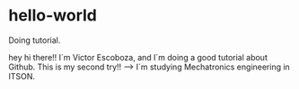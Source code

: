 # hello-world
Doing tutorial.

hey hi there!! I´m Victor Escoboza, and I´m doing a good tutorial about Github.
This is my second try!! --> I´m studying Mechatronics engineering in ITSON.
